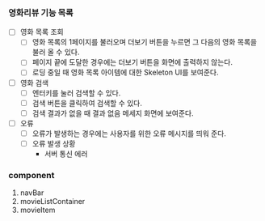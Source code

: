 ### 영화리뷰 기능 목록 
- [ ] 영화 목록 조회
  - [ ] 영화 목록의 1페이지를 불러오며 더보기 버튼을 누르면 그 다음의 영화 목록을 불러 올 수 있다.
  - [ ] 페이지 끝에 도달한 경우에는 더보기 버튼을 화면에 출력하지 않는다.
  - [ ] 로딩 중일 때 영화 목록 아이템에 대한 Skeleton UI를 보여준다. 
- [ ] 영화 검색
  - [ ] 엔터키를 눌러 검색할 수 있다.
  - [ ] 검색 버튼을 클릭하여 검색할 수 있다.
  - [ ] 검색 결과가 없을 때 결과 없음 메세지 화면에 보여준다. 
- [ ] 오류 
  - [ ] 오류가 발생하는 경우에는 사용자를 위한 오류 메시지를 띄워 준다.
  - [ ] 오류 발생 상황
    - 서버 통신 에러


### component
1. navBar
2. movieListContainer
3. movieItem

